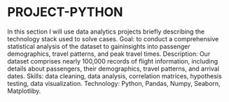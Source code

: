 # PROJECT-PYTHON
In this section I will use data analytics projects briefly describing the technology stack used to solve cases.
Goal: to conduct a comprehensive statistical analysis of the dataset to gaininsights into passenger demographics, travel patterns, and peak travel times.
Description: Our dataset comprises nearly 100,000 records of flight information, including details about passengers, their demographics, travel patterns, and arrival dates.
Skills: data cleaning, data analysis, correlation matrices, hypothesis testing, data visualization.
Technology: Python, Pandas, Numpy, Seaborn, Matplotliby.

